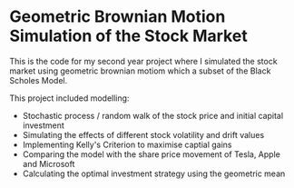 # Geometric Brownian Motion Simulation of the Stock Market
This is the code for my second year project where I simulated the stock market using geometric brownian motiom which a subset of the Black Scholes Model.

This project included modelling:

- Stochastic process / random walk of the stock price and initial capital investment
- Simulating the effects of different stock volatility and drift values
- Implementing Kelly's Criterion to maximise captial gains
- Comparing the model with the share price movement of Tesla, Apple and Microsoft
- Calculating the optimal investment strategy using the geometric mean
